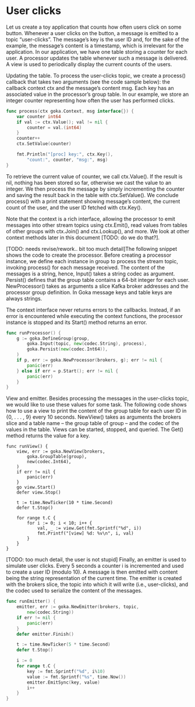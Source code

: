 # User clicks

Let us create a toy application that counts how often users click on some button. Whenever a user clicks on the button, a message is emitted to a topic “user-clicks”. The message’s key is the user ID and, for the sake of the example, the message’s content is a timestamp, which is irrelevant for the application. In our application, we have one table storing a counter for each user. A processor updates the table whenever such a message is delivered. A view is used to periodically display the current counts of the users.

Updating the table. To process the user-clicks topic, we create a process() callback that takes two arguments (see the code sample below): the callback context ctx and the message’s content msg. Each key has an associated value in the processor’s group table. In our example, we store an integer counter representing how often the user has performed clicks.

```go
func process(ctx goka.Context, msg interface{}) {
	var counter int64
	if val := ctx.Value(); val != nil {
		counter = val.(int64)
	}
	counter++
	ctx.SetValue(counter)

	fmt.Println("[proc] key:", ctx.Key(),
		"count:", counter, "msg:", msg)
}
```

To retrieve the current value of counter, we call ctx.Value(). If the result is nil, nothing has been stored so far, otherwise we cast the value to an integer. We then process the message by simply incrementing the counter and saving the result back in the table with ctx.SetValue(). We conclude process() with a print statement showing message’s content, the current count of the user, and the user ID fetched with ctx.Key().

Note that the context is a rich interface, allowing the processor to emit messages into other stream topics using ctx.Emit(), read values from tables of other groups with ctx.Join() and ctx.Lookup(), and more. We look at other context methods later in this document [TODO: do we do that?].

[TODO: needs revise/rework.. bit too much detail]The following snippet shows the code to create the processor. Before creating a processor instance, we define each instance in group to process the stream topic, invoking process() for each message received. The content of the messages is a string, hence, Input() takes a string codec as argument. Persist() defines that the group table contains a 64-bit integer for each user. NewProcessor() takes as arguments a slice Kafka broker addresses and the processor group definition. In Goka message keys and table keys are always strings.

The context interface never returns errors to the callbacks. Instead, if an error is encountered while executing the context functions, the processor instance is stopped and its Start() method returns an error.

```go
func runProcessor() {
	g := goka.DefineGroup(group,
		goka.Input(topic, new(codec.String), process),
		goka.Persist(new(codec.Int64)),
	)
	if p, err := goka.NewProcessor(brokers, g); err != nil {
		panic(err)
	} else if err = p.Start(); err != nil {
		panic(err)
	}
}
```

View and emitter. Besides processing the messages in the user-clicks topic, we would like to use these values for some task. The following code shows how to use a view to print the content of the group table for each user ID in {0, . . . , 9} every 10 seconds. NewView() takes as arguments the brokers slice and a table name – the group table of group – and the codec of the values in the table. Views can be started, stopped, and queried. The Get() method returns the value for a key.

```
func runView() {
	view, err := goka.NewView(brokers,
		goka.GroupTable(group),
		new(codec.Int64),
	)
	if err != nil {
		panic(err)
	}
	go view.Start()
	defer view.Stop()

	t := time.NewTicker(10 * time.Second)
	defer t.Stop()

	for range t.C {
		for i := 0; i < 10; i++ {
			val, _ := view.Get(fmt.Sprintf("%d", i))
			fmt.Printf("[view] %d: %v\n", i, val)
		}
	}
}
```
[TODO: too much detail, the user is not stupid] Finally, an emitter is used to simulate user clicks. Every 5 seconds a counter i is incremented and used to create a user ID (modulo 10). A message is then emitted with content being the string representation of the current time. The emitter is created with the brokers slice, the topic into which it will write (i.e., user-clicks), and the codec used to serialize the content of the messages.

```go
func runEmitter() {
	emitter, err := goka.NewEmitter(brokers, topic,
		new(codec.String))
	if err != nil {
		panic(err)
	}
	defer emitter.Finish()

	t := time.NewTicker(5 * time.Second)
	defer t.Stop()

	i := 0
	for range t.C {
		key := fmt.Sprintf("%d", i%10)
		value := fmt.Sprintf("%s", time.Now())
		emitter.EmitSync(key, value)
		i++
	}
}
```
